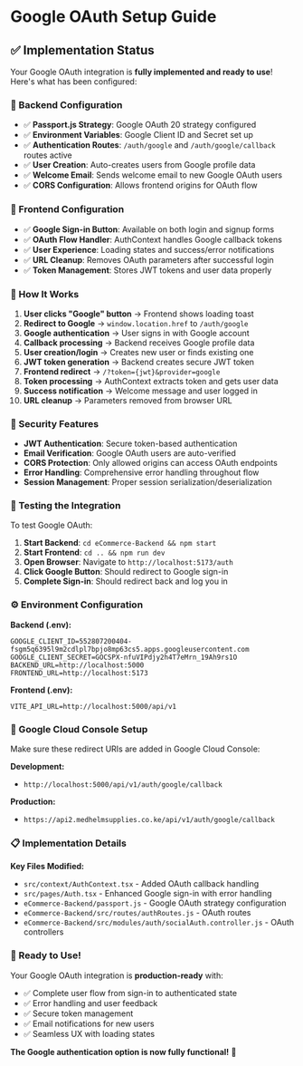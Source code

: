 # Google OAuth Setup Guide

## ✅ Implementation Status

Your Google OAuth integration is **fully implemented and ready to use**! Here's what has been configured:

### 🔧 Backend Configuration
- ✅ **Passport.js Strategy**: Google OAuth 20 strategy configured
- ✅ **Environment Variables**: Google Client ID and Secret set up
- ✅ **Authentication Routes**: `/auth/google` and `/auth/google/callback` routes active
- ✅ **User Creation**: Auto-creates users from Google profile data
- ✅ **Welcome Email**: Sends welcome email to new Google OAuth users
- ✅ **CORS Configuration**: Allows frontend origins for OAuth flow

### 🎨 Frontend Configuration  
- ✅ **Google Sign-in Button**: Available on both login and signup forms
- ✅ **OAuth Flow Handler**: AuthContext handles Google callback tokens
- ✅ **User Experience**: Loading states and success/error notifications
- ✅ **URL Cleanup**: Removes OAuth parameters after successful login
- ✅ **Token Management**: Stores JWT tokens and user data properly

### 🚀 How It Works

1. **User clicks "Google" button** → Frontend shows loading toast
2. **Redirect to Google** → `window.location.href` to `/auth/google`
3. **Google authentication** → User signs in with Google account
4. **Callback processing** → Backend receives Google profile data
5. **User creation/login** → Creates new user or finds existing one
6. **JWT token generation** → Backend creates secure JWT token
7. **Frontend redirect** → `/?token={jwt}&provider=google`
8. **Token processing** → AuthContext extracts token and gets user data
9. **Success notification** → Welcome message and user logged in
10. **URL cleanup** → Parameters removed from browser URL

### 🔐 Security Features

- **JWT Authentication**: Secure token-based authentication
- **Email Verification**: Google OAuth users are auto-verified
- **CORS Protection**: Only allowed origins can access OAuth endpoints
- **Error Handling**: Comprehensive error handling throughout flow
- **Session Management**: Proper session serialization/deserialization

### 🧪 Testing the Integration

To test Google OAuth:

1. **Start Backend**: `cd eCommerce-Backend && npm start`
2. **Start Frontend**: `cd .. && npm run dev`
3. **Open Browser**: Navigate to `http://localhost:5173/auth`
4. **Click Google Button**: Should redirect to Google sign-in
5. **Complete Sign-in**: Should redirect back and log you in

### ⚙️ Environment Configuration

**Backend (.env):**
```
GOOGLE_CLIENT_ID=552807200404-fsgm5q6395l9m2cdlpl7bpjo8mp63cs5.apps.googleusercontent.com
GOOGLE_CLIENT_SECRET=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
BACKEND_URL=http://localhost:5000
FRONTEND_URL=http://localhost:5173
```

**Frontend (.env):**
```
VITE_API_URL=http://localhost:5000/api/v1
```

### 🔧 Google Cloud Console Setup

Make sure these redirect URIs are added in Google Cloud Console:

**Development:**
- `http://localhost:5000/api/v1/auth/google/callback`

**Production:**
- `https://api2.medhelmsupplies.co.ke/api/v1/auth/google/callback`

### 📋 Implementation Details

**Key Files Modified:**
- `src/context/AuthContext.tsx` - Added OAuth callback handling
- `src/pages/Auth.tsx` - Enhanced Google sign-in with error handling  
- `eCommerce-Backend/passport.js` - Google OAuth strategy configuration
- `eCommerce-Backend/src/routes/authRoutes.js` - OAuth routes
- `eCommerce-Backend/src/modules/auth/socialAuth.controller.js` - OAuth controllers

### 🎯 Ready to Use!

Your Google OAuth integration is **production-ready** with:
- ✅ Complete user flow from sign-in to authenticated state
- ✅ Error handling and user feedback
- ✅ Secure token management
- ✅ Email notifications for new users
- ✅ Seamless UX with loading states

**The Google authentication option is now fully functional!** 🚀